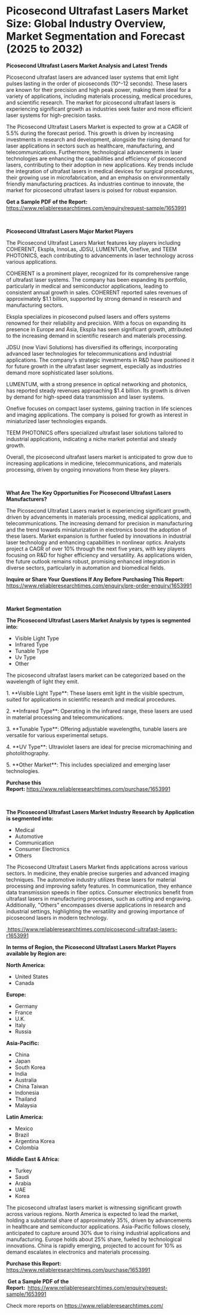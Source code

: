 <p><h1>Picosecond Ultrafast Lasers Market Size: Global Industry Overview, Market Segmentation and Forecast (2025 to 2032)</h1></p><p><strong>Picosecond Ultrafast Lasers Market Analysis and Latest Trends</strong></p>
<p><p>Picosecond ultrafast lasers are advanced laser systems that emit light pulses lasting in the order of picoseconds (10^-12 seconds). These lasers are known for their precision and high peak power, making them ideal for a variety of applications, including materials processing, medical procedures, and scientific research. The market for picosecond ultrafast lasers is experiencing significant growth as industries seek faster and more efficient laser systems for high-precision tasks.</p><p>The Picosecond Ultrafast Lasers Market is expected to grow at a CAGR of 5.5% during the forecast period. This growth is driven by increasing investments in research and development, alongside the rising demand for laser applications in sectors such as healthcare, manufacturing, and telecommunications. Furthermore, technological advancements in laser technologies are enhancing the capabilities and efficiency of picosecond lasers, contributing to their adoption in new applications. Key trends include the integration of ultrafast lasers in medical devices for surgical procedures, their growing use in microfabrication, and an emphasis on environmentally friendly manufacturing practices. As industries continue to innovate, the market for picosecond ultrafast lasers is poised for robust expansion.</p></p>
<p><strong>Get a Sample PDF of the Report:&nbsp;</strong> <a href="https://www.reliableresearchtimes.com/enquiry/request-sample/1653991?utm_campaign=2993&utm_medium=2&utm_source=Github&utm_content=ia&utm_term=08032025&utm_id=picosecond-ultrafast-lasers">https://www.reliableresearchtimes.com/enquiry/request-sample/1653991</a></p>
<p>&nbsp;</p>
<p><strong>Picosecond Ultrafast Lasers Major Market Players</strong></p>
<p><p>The Picosecond Ultrafast Lasers Market features key players including COHERENT, Ekspla, InnoLas, JDSU, LUMENTUM, Onefive, and TEEM PHOTONICS, each contributing to advancements in laser technology across various applications.</p><p>COHERENT is a prominent player, recognized for its comprehensive range of ultrafast laser systems. The company has been expanding its portfolio, particularly in medical and semiconductor applications, leading to consistent annual growth in sales. COHERENT reported sales revenues of approximately $1.1 billion, supported by strong demand in research and manufacturing sectors.</p><p>Ekspla specializes in picosecond pulsed lasers and offers systems renowned for their reliability and precision. With a focus on expanding its presence in Europe and Asia, Ekspla has seen significant growth, attributed to the increasing demand in scientific research and materials processing.</p><p>JDSU (now Viavi Solutions) has diversified its offerings, incorporating advanced laser technologies for telecommunications and industrial applications. The company's strategic investments in R&D have positioned it for future growth in the ultrafast laser segment, especially as industries demand more sophisticated laser solutions.</p><p>LUMENTUM, with a strong presence in optical networking and photonics, has reported steady revenues approaching $1.4 billion. Its growth is driven by demand for high-speed data transmission and laser systems.</p><p>Onefive focuses on compact laser systems, gaining traction in life sciences and imaging applications. The company is poised for growth as interest in miniaturized laser technologies expands.</p><p>TEEM PHOTONICS offers specialized ultrafast laser solutions tailored to industrial applications, indicating a niche market potential and steady growth.</p><p>Overall, the picosecond ultrafast lasers market is anticipated to grow due to increasing applications in medicine, telecommunications, and materials processing, driven by ongoing innovations from these key players.</p></p>
<p>&nbsp;</p>
<p><strong>What Are The Key Opportunities For Picosecond Ultrafast Lasers Manufacturers?</strong></p>
<p><p>The Picosecond Ultrafast Lasers market is experiencing significant growth, driven by advancements in materials processing, medical applications, and telecommunications. The increasing demand for precision in manufacturing and the trend towards miniaturization in electronics boost the adoption of these lasers. Market expansion is further fueled by innovations in industrial laser technology and enhancing capabilities in nonlinear optics. Analysts project a CAGR of over 10% through the next five years, with key players focusing on R&D for higher efficiency and versatility. As applications widen, the future outlook remains robust, promising enhanced integration in diverse sectors, particularly in automation and biomedical fields.</p></p>
<p><strong>Inquire or Share Your Questions If Any Before Purchasing This Report:</strong> <a href="https://www.reliableresearchtimes.com/enquiry/pre-order-enquiry/1653991?utm_campaign=2993&utm_medium=2&utm_source=Github&utm_content=ia&utm_term=08032025&utm_id=picosecond-ultrafast-lasers">https://www.reliableresearchtimes.com/enquiry/pre-order-enquiry/1653991</a></p>
<p>&nbsp;</p>
<p><strong>Market Segmentation</strong></p>
<p><strong>The Picosecond Ultrafast Lasers Market Analysis by types is segmented into:</strong></p>
<p><ul><li>Visible Light Type</li><li>Infrared Type</li><li>Tunable Type</li><li>Uv Type</li><li>Other</li></ul></p>
<p><p>The picosecond ultrafast lasers market can be categorized based on the wavelength of light they emit. </p><p>1. **Visible Light Type**: These lasers emit light in the visible spectrum, suited for applications in scientific research and medical procedures. </p><p>2. **Infrared Type**: Operating in the infrared range, these lasers are used in material processing and telecommunications.</p><p>3. **Tunable Type**: Offering adjustable wavelengths, tunable lasers are versatile for various experimental setups.</p><p>4. **UV Type**: Ultraviolet lasers are ideal for precise micromachining and photolithography. </p><p>5. **Other Market**: This includes specialized and emerging laser technologies.</p></p>
<p><strong>Purchase this Report:&nbsp;</strong><a href="https://www.reliableresearchtimes.com/purchase/1653991?utm_campaign=2993&utm_medium=2&utm_source=Github&utm_content=ia&utm_term=08032025&utm_id=picosecond-ultrafast-lasers">https://www.reliableresearchtimes.com/purchase/1653991</a></p>
<p>&nbsp;</p>
<p><strong>The Picosecond Ultrafast Lasers Market Industry Research by Application is segmented into:</strong></p>
<p><ul><li>Medical</li><li>Automotive</li><li>Communication</li><li>Consumer Electronics</li><li>Others</li></ul></p>
<p><p>The Picosecond Ultrafast Lasers Market finds applications across various sectors. In medicine, they enable precise surgeries and advanced imaging techniques. The automotive industry utilizes these lasers for material processing and improving safety features. In communication, they enhance data transmission speeds in fiber optics. Consumer electronics benefit from ultrafast lasers in manufacturing processes, such as cutting and engraving. Additionally, "Others" encompasses diverse applications in research and industrial settings, highlighting the versatility and growing importance of picosecond lasers in modern technology.</p></p>
<p><a href="https://www.reliableresearchtimes.com/picosecond-ultrafast-lasers-r1653991?utm_campaign=2993&utm_medium=2&utm_source=Github&utm_content=ia&utm_term=08032025&utm_id=picosecond-ultrafast-lasers">&nbsp;https://www.reliableresearchtimes.com/picosecond-ultrafast-lasers-r1653991</a></p>
<p><strong>In terms of Region, the Picosecond Ultrafast Lasers Market Players available by Region are:</strong></p>
<p>
    <p> <strong> North America: </strong>
        <ul>
            <li>United States</li>
            <li>Canada</li>
        </ul>
        </p> 
    <p> <strong> Europe: </strong>
        <ul>
            <li>Germany</li>
            <li>France</li>
            <li>U.K.</li>
            <li>Italy</li>
            <li>Russia</li>
        </ul>
        </p> 
    <p> <strong> Asia-Pacific: </strong>
        <ul>
            <li>China</li>
            <li>Japan</li>
            <li>South Korea</li>
            <li>India</li>
            <li>Australia</li>
            <li>China Taiwan</li>
            <li>Indonesia</li>
            <li>Thailand</li>
            <li>Malaysia</li>
        </ul>
        </p> 
    <p> <strong> Latin America: </strong>
        <ul>
            <li>Mexico</li>
            <li>Brazil</li>
            <li>Argentina Korea</li>
            <li>Colombia</li>
        </ul>
        </p> 
    <p> <strong> Middle East & Africa: </strong>
        <ul>
            <li>Turkey</li>
            <li>Saudi</li>
            <li>Arabia</li>
            <li>UAE</li>
            <li>Korea</li>
        </ul>
    </p>
    </p>
<p><p>The picosecond ultrafast lasers market is witnessing significant growth across various regions. North America is expected to lead the market, holding a substantial share of approximately 35%, driven by advancements in healthcare and semiconductor applications. Asia-Pacific follows closely, anticipated to capture around 30% due to rising industrial applications and manufacturing. Europe holds about 25% share, fueled by technological innovations. China is rapidly emerging, projected to account for 10% as demand escalates in electronics and materials processing.</p></p>
<p><strong>Purchase this Report: </strong><a href="https://www.reliableresearchtimes.com/purchase/1653991?utm_campaign=2993&utm_medium=2&utm_source=Github&utm_content=ia&utm_term=08032025&utm_id=picosecond-ultrafast-lasers">https://www.reliableresearchtimes.com/purchase/1653991</a></p>
<p>&nbsp;<strong>Get a Sample PDF of the Report:&nbsp;&nbsp;</strong><a href="https://www.reliableresearchtimes.com/enquiry/request-sample/1653991?utm_campaign=2993&utm_medium=2&utm_source=Github&utm_content=ia&utm_term=08032025&utm_id=picosecond-ultrafast-lasers">https://www.reliableresearchtimes.com/enquiry/request-sample/1653991</a></p>
<p><strong></strong></p>
<p>Check more reports on <a href="https://www.reliableresearchtimes.com/?utm_campaign=2993&utm_medium=2&utm_source=Github&utm_content=ia&utm_term=08032025&utm_id=picosecond-ultrafast-lasers">https://www.reliableresearchtimes.com/</a></p>